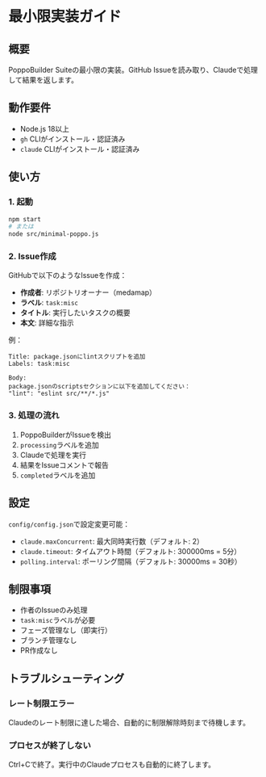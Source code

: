 # 最小限実装ガイド

## 概要
PoppoBuilder Suiteの最小限の実装。GitHub Issueを読み取り、Claudeで処理して結果を返します。

## 動作要件
- Node.js 18以上
- `gh` CLIがインストール・認証済み
- `claude` CLIがインストール・認証済み

## 使い方

### 1. 起動
```bash
npm start
# または
node src/minimal-poppo.js
```

### 2. Issue作成
GitHubで以下のようなIssueを作成：
- **作成者**: リポジトリオーナー（medamap）
- **ラベル**: `task:misc`
- **タイトル**: 実行したいタスクの概要
- **本文**: 詳細な指示

例：
```
Title: package.jsonにlintスクリプトを追加
Labels: task:misc

Body:
package.jsonのscriptsセクションに以下を追加してください：
"lint": "eslint src/**/*.js"
```

### 3. 処理の流れ
1. PoppoBuilderがIssueを検出
2. `processing`ラベルを追加
3. Claudeで処理を実行
4. 結果をIssueコメントで報告
5. `completed`ラベルを追加

## 設定
`config/config.json`で設定変更可能：
- `claude.maxConcurrent`: 最大同時実行数（デフォルト: 2）
- `claude.timeout`: タイムアウト時間（デフォルト: 300000ms = 5分）
- `polling.interval`: ポーリング間隔（デフォルト: 30000ms = 30秒）

## 制限事項
- 作者のIssueのみ処理
- `task:misc`ラベルが必要
- フェーズ管理なし（即実行）
- ブランチ管理なし
- PR作成なし

## トラブルシューティング

### レート制限エラー
Claudeのレート制限に達した場合、自動的に制限解除時刻まで待機します。

### プロセスが終了しない
Ctrl+Cで終了。実行中のClaudeプロセスも自動的に終了します。